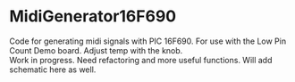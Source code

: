 # MidiGenerator16F690
Code for generating midi signals with PIC 16F690. For use with the Low Pin Count Demo board. Adjust temp with the knob. <br />
Work in progress. Need refactoring and more useful functions. Will add schematic here as well.
